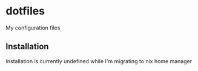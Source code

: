 # dotfiles
My configuration files

## Installation
Installation is currently undefined while I'm migrating to nix home manager
